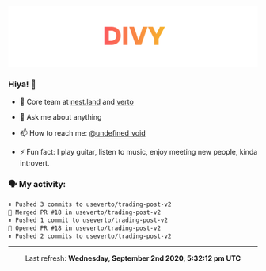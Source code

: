 
![](https://github.com/divy-work/divy-work/raw/master/assets/divy.png)

### Hiya! 👋

- 🔭 Core team at [nest.land](https://github.com/nestdotland/nest.land) and [verto](https://github.com/useverto/verto)

- 💬 Ask me about anything

- 📫 How to reach me: [@undefined_void](https://instagram.com/divy.exe)

- ⚡ Fun fact: I play guitar, listen to music, enjoy meeting new people, kinda introvert.

### 🗣 My activity:

```
⬆️ Pushed 3 commits to useverto/trading-post-v2
🎉 Merged PR #18 in useverto/trading-post-v2
⬆️ Pushed 1 commit to useverto/trading-post-v2
💪 Opened PR #18 in useverto/trading-post-v2
⬆️ Pushed 2 commits to useverto/trading-post-v2
```

------------
<p align="center">Last refresh: <b>Wednesday, September 2nd 2020, 5:32:12 pm UTC</b></p>
